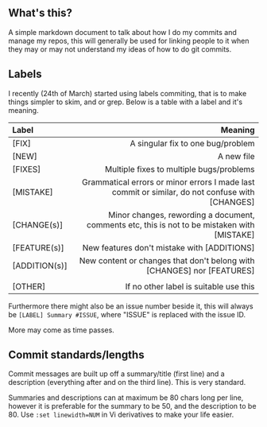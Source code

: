 What's this?
------------

A simple markdown document to talk about how I do my commits and manage my repos, this will generally be used for linking people to it when they may or may not understand my ideas of how to do git commits. 

Labels
------

I recently (24th of March) started using labels commiting, that is to make things simpler to skim, and or grep. Below is a table with a label and it's meaning.

| Label			| Meaning									|
|:--------------|------------------------------------------:|
| [FIX]			| A singular fix to one bug/problem			|
| [NEW]			| A new file								|
| [FIXES]		| Multiple fixes to multiple bugs/problems	|
| [MISTAKE] 	| Grammatical errors or minor errors I made last commit or similar, do not confuse with [CHANGES] |
| [CHANGE(s)]	| Minor changes, rewording a document, comments etc, this is not to be mistaken with [MISTAKE] |
| [FEATURE(s)] 	| New features don't mistake with [ADDITIONS] |
| [ADDITION(s)]	| New content or changes that don't belong with [CHANGES] nor [FEATURES] |
| 				|											|
| [OTHER]		| If no other label is suitable use this	|

Furthermore there might also be an issue number beside it, this will always be `[LABEL] Summary #ISSUE`, where "ISSUE" is replaced with the issue ID.

More may come as time passes.

Commit standards/lengths
------------------------

Commit messages are built up off a summary/title (first line) and a description (everything after and on the third line). This is very standard.

Summaries and descriptions can at maximum be 80 chars long per line, however it is preferable for the summary to be 50, and the description to be 80. Use `:set linewidth=NUM` in Vi derivatives to make your life easier.
